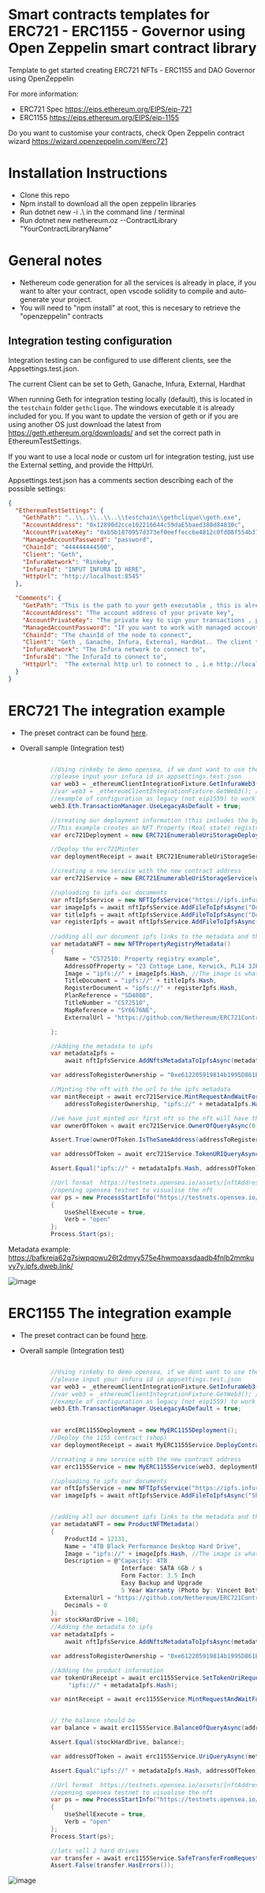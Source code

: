 # Smart contracts templates for ERC721 - ERC1155 - Governor using Open Zeppelin smart contract library

Template to get started creating ERC721 NFTs - ERC1155  and DAO Governor using OpenZeppelin

For more information:

* ERC721 Spec https://eips.ethereum.org/EIPS/eip-721
* ERC1155 https://eips.ethereum.org/EIPS/eip-1155

Do you want to customise your contracts, check Open Zeppelin contract wizard https://wizard.openzeppelin.com/#erc721

# Installation Instructions 
+ Clone this repo
+ Npm install to download all the open zeppelin libraries
+ Run dotnet new -i .\ in the command line / terminal
+ Run dotnet new nethereum.oz --ContractLibrary "YourContractLibraryName"

# General notes
+ Nethereum code generation for all the services is already in place, if you want to alter your contract, open vscode solidity to compile and auto-generate your project.
+ You will need to "npm install" at root, this is necesary to retrieve the "openzeppelin" contracts 

## Integration testing configuration 
Integration testing can be configured to use different clients, see the Appsettings.test.json.

The current Client can be set to Geth, Ganache, Infura, External, Hardhat

When running Geth for integration testing locally (default), this is located in the ```testchain``` folder ```gethclique```. The windows executable it is already included for you.
If you want to update the version of geth or if you are using another OS just download the latest from https://geth.ethereum.org/downloads/ and set the correct path in EthereumTestSettings.

If you want to use a local node or custom url for integration testing, just use the External setting, and provide the HttpUrl.

Appsettings.test.json has a comments section describing each of the possible settings:

```json
{
  "EthereumTestSettings": {
    "GethPath": "..\\..\\..\\..\\testchain\\gethclique\\geth.exe",
    "AccountAddress": "0x12890d2cce102216644c59daE5baed380d84830c",
    "AccountPrivateKey": "0xb5b1870957d373ef0eeffecc6e4812c0fd08f554b37b233526acc331bf1544f7",
    "ManagedAccountPassword": "password",
    "ChainId": "444444444500",
    "Client": "Geth",
    "InfuraNetwork": "Rinkeby",
    "InfuraId": "INPUT INFURA ID HERE",
    "HttpUrl": "http://localhost:8545"
  },

  "Comments": {
    "GetPath": "This is the path to your geth executable , this is already set to your testchain path, with the preconfigured genesis, if you work on linux, mac download the right executable, and in windows to updated",
    "AccountAddress": "The account address of your private key",
    "AccountPrivateKey": "The private key to sign your transactions , preconfigured to the genesis test account used by Nethereum preconfigured testchain",
    "ManagedAccountPassword": "If you want to work with managed accounts , by the client, the password for your web3 storage",
    "ChainId": "The chainId of the node to connect",
    "Client": "Geth , Ganache, Infura, External, HardHat.. The client to connect to, if External it will use the HttpUrl",
    "InfuraNetwork": "The Infura network to connect to",
    "InfuraId": "The InfuraId to connect to",
    "HttpUrl":  "The external http url to connect to , i.e http://localhost:8545 or other testchains etc"
  }
}

```

# ERC721 The integration example
+ The preset contract can be found [here](contracts/MyERC721.sol).

+ Overall sample (Integration test)

```csharp

            //Using rinkeby to demo opensea, if we dont want to use the configured client
            //please input your infura id in appsettings.test.json
            var web3 = _ethereumClientIntegrationFixture.GetInfuraWeb3(InfuraNetwork.Rinkeby);
            //var web3 = _ethereumClientIntegrationFixture.GetWeb3(); //if you want to use your local node (ie geth, uncomment this, see appsettings.test.json for further info)
            //example of configuration as legacy (not eip1559) to work on L2s
            web3.Eth.TransactionManager.UseLegacyAsDefault = true;

            //creating our deployment information (this includes the bytecode already)
            //This example creates an NFT Property (Real state) registry
            var erc721Deployment = new ERC721EnumerableUriStorageDeployment() { Name = "Property Registry", Symbol = "PR" };

            //Deploy the erc721Minter
            var deploymentReceipt = await ERC721EnumerableUriStorageService.DeployContractAndWaitForReceiptAsync(web3, erc721Deployment);

            //creating a new service with the new contract address
            var erc721Service = new ERC721EnumerableUriStorageService(web3, deploymentReceipt.ContractAddress);

            //uploading to ipfs our documents
            var nftIpfsService = new NFTIpfsService("https://ipfs.infura.io:5001");
            var imageIpfs = await nftIpfsService.AddFileToIpfsAsync("Documents/TitlePlanImage.png");
            var titleIpfs = await nftIpfsService.AddFileToIpfsAsync("Documents/example_title_plan.pdf");
            var registerIpfs = await nftIpfsService.AddFileToIpfsAsync("Documents/example_register.pdf");
            
            //adding all our document ipfs links to the metadata and the description
            var metadataNFT = new NFTPropertyRegistryMetadata()
            {
                Name = "CS72510: Property registry example",
                AddressOfProperty = "23 Cottage Lane, Kerwick, PL14 3JP",
                Image = "ipfs://" + imageIpfs.Hash, //The image is what is displayed in market places like opean sea
                TitleDocument = "ipfs://" + titleIpfs.Hash,
                RegisterDocument = "ipfs://" + registerIpfs.Hash,
                PlanReference = "SD4008",
                TitleNumber = "CS72510",
                MapReference = "SY6676NE",
                ExternalUrl = "https://github.com/Nethereum/ERC721ContractLibrary.Template"

            };

            //Adding the metadata to ipfs
            var metadataIpfs =
                await nftIpfsService.AddNftsMetadataToIpfsAsync(metadataNFT, "PropertyRegistryMetadata.json");

            var addressToRegisterOwnership = "0xe612205919814b1995D861Bdf6C2fE2f20cDBd68";

            //Minting the nft with the url to the ipfs metadata
            var mintReceipt = await erc721Service.MintRequestAndWaitForReceiptAsync(
                addressToRegisterOwnership, "ipfs://" + metadataIpfs.Hash);

            //we have just minted our first nft so the nft will have the id of 0. 
            var ownerOfToken = await erc721Service.OwnerOfQueryAsync(0);

            Assert.True(ownerOfToken.IsTheSameAddress(addressToRegisterOwnership));

            var addressOfToken = await erc721Service.TokenURIQueryAsync(0);

            Assert.Equal("ipfs://" + metadataIpfs.Hash, addressOfToken);

            //Url format  https://testnets.opensea.io/assets/[nftAddress]/[id]
            //opening opensea testnet to visualise the nft
            var ps = new ProcessStartInfo("https://testnets.opensea.io/assets/"+ deploymentReceipt.ContractAddress+ "/0")
            {
                UseShellExecute = true,
                Verb = "open"
            };
            Process.Start(ps);
```
Metadata example: https://bafkreia62g7siwpqowu26t2dmyy575e4hwmoaxsdaadb4fnlb2mmkuvy7y.ipfs.dweb.link/

![image](https://user-images.githubusercontent.com/562371/156877329-9f799c56-a4e4-4314-9169-489370c73e73.png)


# ERC1155 The integration example
+ The preset contract can be found [here](contracts/MyERC1155.sol).

+ Overall sample (Integration test)

```csharp

            //Using rinkeby to demo opensea, if we dont want to use the configured client
            //please input your infura id in appsettings.test.json
            var web3 = _ethereumClientIntegrationFixture.GetInfuraWeb3(InfuraNetwork.Rinkeby);
            //var web3 = _ethereumClientIntegrationFixture.GetWeb3(); //if you want to use your local node (ie geth, uncomment this, see appsettings.test.json for further info)
            //example of configuration as legacy (not eip1559) to work on L2s
            web3.Eth.TransactionManager.UseLegacyAsDefault = true;

 
            var ercERC1155Deployment = new MyERC1155Deployment(); 
            //Deploy the 1155 contract (shop)
            var deploymentReceipt = await MyERC1155Service.DeployContractAndWaitForReceiptAsync(web3, ercERC1155Deployment);

            //creating a new service with the new contract address
            var erc1155Service = new MyERC1155Service(web3, deploymentReceipt.ContractAddress);

            //uploading to ipfs our documents
            var nftIpfsService = new NFTIpfsService("https://ipfs.infura.io:5001");
            var imageIpfs = await nftIpfsService.AddFileToIpfsAsync("ShopImages/hard-drive-by-vincent-botta-from-unsplash.jpg");


            //adding all our document ipfs links to the metadata and the description
            var metadataNFT = new ProductNFTMetadata()
            {
                ProductId = 12131,
                Name = "4TB Black Performance Desktop Hard Drive",
                Image = "ipfs://" + imageIpfs.Hash, //The image is what is displayed in market places like opean sea
                Description = @"Capacity: 4TB
                                Interface: SATA 6Gb / s
                                Form Factor: 3.5 Inch
                                Easy Backup and Upgrade
                                5 Year Warranty (Photo by: Vincent Botta https://unsplash.com/@0asa)",
                ExternalUrl = "https://github.com/Nethereum/ERC721ContractLibrary.Template",
                Decimals = 0
            };
            var stockHardDrive = 100;
            //Adding the metadata to ipfs
            var metadataIpfs =
                await nftIpfsService.AddNftsMetadataToIpfsAsync(metadataNFT, metadataNFT.ProductId + ".json");

            var addressToRegisterOwnership = "0xe612205919814b1995D861Bdf6C2fE2f20cDBd68";

            //Adding the product information
            var tokenUriReceipt = await erc1155Service.SetTokenUriRequestAndWaitForReceiptAsync(metadataNFT.ProductId,
                 "ipfs://" + metadataIpfs.Hash);

            var mintReceipt = await erc1155Service.MintRequestAndWaitForReceiptAsync(addressToRegisterOwnership, metadataNFT.ProductId, stockHardDrive, new byte[]{});


            // the balance should be 
            var balance = await erc1155Service.BalanceOfQueryAsync(addressToRegisterOwnership, (BigInteger)metadataNFT.ProductId);

            Assert.Equal(stockHardDrive, balance);

            var addressOfToken = await erc1155Service.UriQueryAsync(metadataNFT.ProductId);

            Assert.Equal("ipfs://" + metadataIpfs.Hash, addressOfToken);

            //Url format  https://testnets.opensea.io/assets/[nftAddress]/[id]
            //opening opensea testnet to visualise the nft
            var ps = new ProcessStartInfo("https://testnets.opensea.io/assets/" + deploymentReceipt.ContractAddress + "/" + metadataNFT.ProductId)
            {
                UseShellExecute = true,
                Verb = "open"
            };
            Process.Start(ps);

            //lets sell 2 hard drives 
            var transfer = await erc1155Service.SafeTransferFromRequestAndWaitForReceiptAsync(addressToRegisterOwnership, addressToRegisterOwnership, (BigInteger)metadataNFT.ProductId, 2, new byte[]{});
            Assert.False(transfer.HasErrors());

```
![image](screenshots/Shop1155-hd.png)
